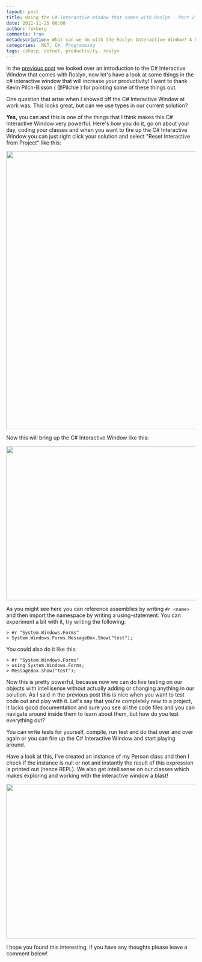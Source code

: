 ```yaml
---
layout: post
title: Using the C# Interactive Window that comes with Roslyn - Part 2
date: 2011-11-25 08:00
author: fekberg
comments: true
metadescription: What can we do with the Roslyn Interactive Window? A C# REPL can help you explore language features without a big fuss.
categories: .NET, C#, Programming
tags: csharp, dotnet, productivity, roslyn
---
```

In the <a href="http://blog.filipekberg.se/2011/11/14/using-the-c-interactive-window-that-comes-with-roslyn/">previous post</a> we looked over an introduction to the C# Interactive Window that comes with Roslyn, now let's have a look at some things in the c# interactive window that will increase your productivity! I want to thank Kevin Pilch-Bisson ( @Pilchie ) for pointing some of these things out.

One question that arise when I showed off the C# Interactive Window at work was: This looks great, but can we use types in our current solution?<!--excerpt-->

<strong>Yes,</strong> you can and this is one of the things that I think makes this C# Interactive Window very powerful. Here's how you do it, go on about your day, coding your classes and when you want to fire up the C# Interactive Window you can just right click your solution and select "Reset Interactive from Project" like this:

<a href="http://cdn.filipekberg.se/fekberg-blog/wp-content/uploads/2011/11/csharp_interactive_8.png"><img src="http://cdn.filipekberg.se/fekberg-blog/wp-content/uploads/2011/11/csharp_interactive_8.png" alt="" title="csharp_interactive_8" width="729" height="739" class="alignnone size-full wp-image-479" /></a>

Now this will bring up the C# Interactive Window like this:

<a href="http://cdn.filipekberg.se/fekberg-blog/wp-content/uploads/2011/11/csharp_interactive_9.png"><img src="http://cdn.filipekberg.se/fekberg-blog/wp-content/uploads/2011/11/csharp_interactive_9.png" alt="" title="csharp_interactive_9" width="627" height="410" class="alignnone size-full wp-image-483" /></a>

As you might see here you can reference assemblies by writing `#r <name>` and then import the namespace by writing a using-statement. You can experiment a bit with it, try writing the following:

	> #r "System.Windows.Forms"
	> System.Windows.Forms.MessageBox.Show("test");

You could also do it like this:

	> #r "System.Windows.Forms"
	> using System.Windows.Forms;
	> MessageBox.Show("test");

Now this is pretty powerful, because now we can do live testing on our objects with intellisense without actually adding or changing anything in our solution. As I said in the previous post this is nice when you want to test code out and play with it. Let's say that you're completely new to a project, it lacks good documentation and sure you see all the code files and you can navigate around inside them to learn about them, but how do you test everything out?

You can write tests for yourself, compile, run test and do that over and over again or you can fire up the C# Interactive Window and start playing around. 

Have a look at this, I've created an instance of my Person class and then I check if the instance is null or not and instantly the result of this expression is printed out (hence REPL). We also get intellisense on our classes which makes exploring and working with the interactive window a blast!

<a href="http://cdn.filipekberg.se/fekberg-blog/wp-content/uploads/2011/11/csharp_interactive_10.png"><img src="http://cdn.filipekberg.se/fekberg-blog/wp-content/uploads/2011/11/csharp_interactive_10.png" alt="" title="csharp_interactive_10" width="626" height="411" class="alignnone size-full wp-image-484" /></a>

I hope you found this interesting, if you have any thoughts please leave a comment below!
